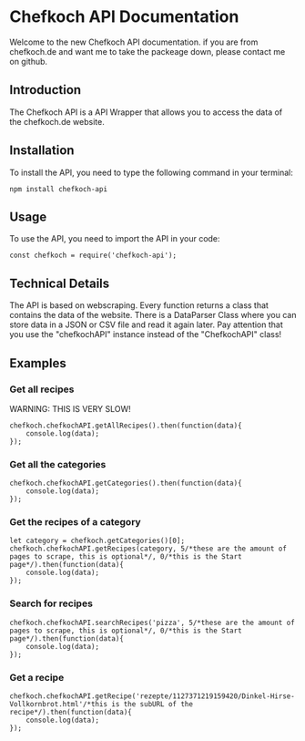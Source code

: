 # Chefkoch API Documentation
Welcome to the new Chefkoch API documentation.
if you are from chefkoch.de and want me to take the packeage down, please contact me on github.
## Introduction
The Chefkoch API is a API Wrapper that allows you to access the data of the chefkoch.de website.

## Installation
To install the API, you need to type the following command in your terminal:
```
npm install chefkoch-api
```

## Usage
To use the API, you need to import the API in your code:
```
const chefkoch = require('chefkoch-api');
```

## Technical Details
The API is based on webscraping.
Every function returns a class that contains the data of the website.
There is a DataParser Class where you can store data in a JSON or CSV file and read it again later.
Pay attention that you use the "chefkochAPI" instance instead of the "ChefkochAPI" class!
## Examples
### Get all recipes
WARNING: THIS IS VERY SLOW!
```
chefkoch.chefkochAPI.getAllRecipes().then(function(data){
    console.log(data);
});
```
### Get all the categories
```
chefkoch.chefkochAPI.getCategories().then(function(data){
    console.log(data);
});
```
### Get the recipes of a category
```
let category = chefkoch.getCategories()[0];
chefkoch.chefkochAPI.getRecipes(category, 5/*these are the amount of pages to scrape, this is optional*/, 0/*this is the Start page*/).then(function(data){
    console.log(data);
});
```
### Search for recipes
```
chefkoch.chefkochAPI.searchRecipes('pizza', 5/*these are the amount of pages to scrape, this is optional*/, 0/*this is the Start page*/).then(function(data){
    console.log(data);
});
```
### Get a recipe
```
chefkoch.chefkochAPI.getRecipe('rezepte/1127371219159420/Dinkel-Hirse-Vollkornbrot.html'/*this is the subURL of the recipe*/).then(function(data){
    console.log(data);
});
```